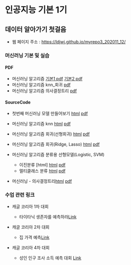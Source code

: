 # 인공지능 기본 1기
 
##  데이터 알아가기 첫걸음
 * 웹 페이지 주소 : https://ldjwj.github.io/myrepo3_202011_12/

### 머신러닝 기본 및 실습
#### PDF
 * 머신러닝 알고리즘 [기본1 pdf](https://ldjwj.github.io/myrepo3_202011_12/part03_ml/part03_ch01_01_ml/ch01_01_ML입문_v11_201201.pdf) [기본2 pdf](https://ldjwj.github.io/myrepo3_202011_12/part03_ml/part03_ch01_01_ml/ch01_ML기본_v10_201201.pdf)
 * 머신러닝 알고리즘 knn_회귀 [pdf](https://ldjwj.github.io/myrepo3_202011_12/part03_ml/part03_ch02_01_knn_linear_ppt/ch02_knn_회귀_v113_2012.pdf)
 * 머신러닝 알고리즘 의사결정트리 [pdf](https://ldjwj.github.io/myrepo3_202011_12/part03_ml/part03_ch02_02_decisiontree/ch02_03_01_decisiontree_v10_2010.pdf)
 
#### SourceCode
 * 첫번째 머신러닝 모델 만들어보기  [html](https://ldjwj.github.io/myrepo3_202011_12/part03_ml/ch01_01_ML_start_v10.html) [pdf](https://ldjwj.github.io/myrepo3_202011_12/part03_ml/ch01_01_ML_start_v10.pdf)
 * 머신러닝 알고리즘 knn [html](https://ldjwj.github.io/myrepo3_202011_12/part03_ml/ch02_01_01_knn_code.html) [pdf](https://ldjwj.github.io/myrepo3_202011_12/part03_ml/ch02_01_01_knn_code.pdf)
 * 머신러닝 알고리즘 회귀(선형회귀) [html](https://ldjwj.github.io/myrepo3_202011_12/part03_ml/ch02_01_02_linear_code_v10.html) [pdf](https://ldjwj.github.io/myrepo3_202011_12/part03_ml/ch02_01_02_linear_code_v10.pdf)
 * 머신러닝 알고리즘 회귀(Ridge, Lasso) [html](https://ldjwj.github.io/myrepo3_202011_12/part03_ml/ch02_01_03_ridge_lasso.html) [pdf](https://ldjwj.github.io/myrepo3_202011_12/part03_ml/ch02_01_03_ridge_lasso.pdf)
 
 * 머신러닝 알고리즘 분류용 선형모델(Logistic, SVM) 
   * 이진분류 [html]  [html](https://ldjwj.github.io/myrepo3_202011_12/part03_ml/ch02_01_04_binary_classification.html)  [pdf](https://ldjwj.github.io/myrepo3_202011_12/part03_ml/ch02_01_04_binary_classification.pdf)
   * 멀티클래스 분류 [html](https://ldjwj.github.io/myrepo3_202011_12/part03_ml/ch02_01_05_multiclass_classification_v10.html)  [pdf](https://ldjwj.github.io/myrepo3_202011_12/part03_ml/ch02_01_05_multiclass_classification_v10.pdf)
 * 머신러닝 - 의사결정트리[html](https://ldjwj.github.io/myrepo3_202011_12/part03_ml/ch02_03_01_decisiontree_local_ref.html)  [pdf](https://ldjwj.github.io/myrepo3_202011_12/part03_ml/ch02_03_01_decisiontree_local_ref.pdf)
  

 
 ### 수업 관련 링크
 * 캐글 코리아 1차 대회 
    * 타이타닉 생존자를 예측하라[Link](https://www.kaggle.com/c/2019-1st-ml-month-with-kakr)
 
 * 캐글 코리아 2차 대회 
    * 집 가격 예측[Link](https://www.kaggle.com/c/2019-2nd-ml-month-with-kakr)
  
 * 캐글 코리아 4차 대회 
    * 성인 인구 조사 소득 예측 대회 [Link](https://www.kaggle.com/t/604c205697e042de83c58025a90e632a)
